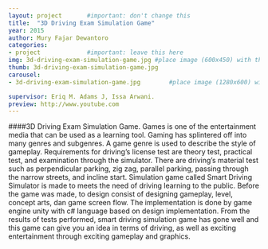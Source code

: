 ```yaml
---
layout: project       #important: don't change this
title:  "3D Driving Exam Simulation Game"
year: 2015
author: Mury Fajar Dewantoro
categories:
- project             #important: leave this here
img: 3d-driving-exam-simulation-game.jpg #place image (600x450) with this name in /assets/img/project/
thumb: 3d-driving-exam-simulation-game.jpg
carousel:
- 3d-driving-exam-simulation-game.jpg        #place image (1280x600) with this name in /assets/img/project/carousel/  

supervisor: Eriq M. Adams J, Issa Arwani.
preview: http://www.youtube.com
---
```

####3D Driving Exam Simulation Game.
Games is one of the entertainment media that can be used as a learning tool. Gaming has splintered off into many genres and subgenres. A game genre is used to describe the style of gameplay. Requirements for driving’s license test are theory test, practical test, and examination through the simulator. There are driving’s material test such as perpendicular parking, zig zag, parallel parking, passing through the narrow streets, and incline start. Simulation game called Smart Driving Simulator is made to meets the need of driving learning to the public. Before the game was made, to design consist of designing gameplay, level, concept arts,  dan game screen flow.  The implementation is done by game engine unity with c# language based on design implementation. From the results of tests performed, smart driving simulation game has gone well and this game can give you an idea in terms of driving, as well as exciting entertainment through exciting gameplay and graphics.
